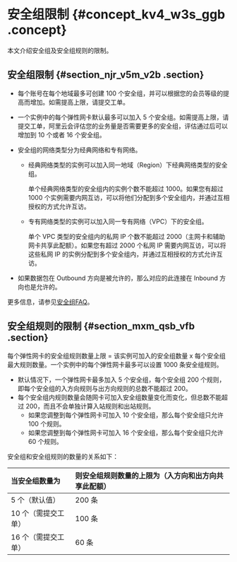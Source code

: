 # 安全组限制 {#concept_kv4_w3s_ggb .concept}

本文介绍安全组及安全组规则的限制。

## 安全组限制 {#section_njr_v5m_v2b .section}

-   每个账号在每个地域最多可创建 100 个安全组，并可以根据您的会员等级的提高而增加。如需提高上限，请提交工单。
-   一个实例中的每个弹性网卡默认最多可以加入 5 个安全组。如需提高上限，请提交工单，阿里云会评估您的业务量是否需要更多的安全组，评估通过后可以增加到 10 个或者 16 个安全组。
-   安全组的网络类型分为经典网络和专有网络。
    -   经典网络类型的实例可以加入同一地域（Region）下经典网络类型的安全组。

        单个经典网络类型的安全组内的实例个数不能超过 1000。如果您有超过 1000 个实例需要内网互访，可以将他们分配到多个安全组内，并通过互相授权的方式允许互访。

    -   专有网络类型的实例可以加入同一专有网络（VPC）下的安全组。

        单个 VPC 类型的安全组内的私网 IP 个数不能超过 2000（主网卡和辅助网卡共享此配额）。如果您有超过 2000 个私网 IP 需要内网互访，可以将这些私网 IP 的实例分配到多个安全组内，并通过互相授权的方式允许互访。

-   如果数据包在 Outbound 方向是被允许的，那么对应的此连接在 Inbound 方向也是允许的。

更多信息，请参见[安全组FAQ](cn.zh-CN/安全/安全组/安全组FAQ.md#)。

## 安全组规则的限制 {#section_mxm_qsb_vfb .section}

每个弹性网卡的安全组规则数量上限 = 该实例可加入的安全组数量 x 每个安全组最大规则数量。一个实例中的每个弹性网卡最多可以设置 1000 条安全组规则。

-   默认情况下，一个弹性网卡最多加入 5 个安全组，每个安全组 200 个规则，即每个安全组的入方向规则与出方向规则的总数不能超过 200。
-   每个安全组内规则数量会随网卡可加入安全组数量变化而变化，但总数不能超过 200，而且不会单独计算入站规则和出站规则。
    -   如果您调整到每个弹性网卡可加入 10 个安全组，那么每个安全组只允许 100 个规则。
    -   如果您调整到每个弹性网卡可加入 16 个安全组，那么每个安全组只允许 60 个规则。

安全组和安全组规则的数量的关系如下：

|当安全组数量为|则安全组规则数量的上限为（入方向和出方向共享此配额）|
|:------|:-------------------------|
|5 个（默认值）|200 条|
|10 个（需提交工单）|100 条|
|16 个（需提交工单）|60 条|

